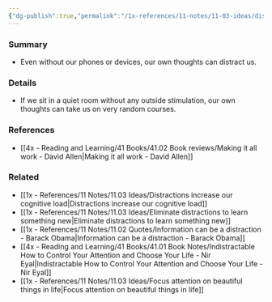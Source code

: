 ```yaml
---
{"dg-publish":true,"permalink":"/1x-references/11-notes/11-03-ideas/distraction-can-come-from-within-our-own-mind/","title":"Distraction can come from within our own mind","created":"2023-10-22T20:59:17.000+03:00","updated":"2024-02-14T20:18:33.536+03:00"}
---
```



### Summary
- Even without our phones or devices, our own thoughts can distract us.

### Details
- If we sit in a quiet room without any outside stimulation, our own thoughts can take us on very random courses.

### References
- [[4x - Reading and Learning/41 Books/41.02 Book reviews/Making it all work - David Allen\|Making it all work - David Allen]]

### Related
- [[1x - References/11 Notes/11.03 Ideas/Distractions increase our cognitive load\|Distractions increase our cognitive load]]
- [[1x - References/11 Notes/11.03 Ideas/Eliminate distractions to learn something new\|Eliminate distractions to learn something new]]
- [[1x - References/11 Notes/11.02 Quotes/Information can be a distraction - Barack Obama\|Information can be a distraction - Barack Obama]]
- [[4x - Reading and Learning/41 Books/41.01 Book Notes/Indistractable How to Control Your Attention and Choose Your Life - Nir Eyal\|Indistractable How to Control Your Attention and Choose Your Life - Nir Eyal]]
- [[1x - References/11 Notes/11.03 Ideas/Focus attention on beautiful things in life\|Focus attention on beautiful things in life]]